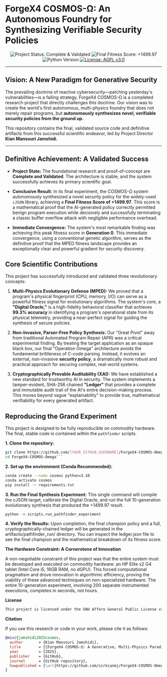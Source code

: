 # ForgeX4 COSMOS-Ω: An Autonomous Foundry for Synthesizing Verifiable Security Policies

<p align="center">
  <img src="https://img.shields.io/badge/Project%20Status-Complete%20%26%20Validated-brightgreen.svg" alt="Project Status: Complete & Validated">
  <img src="https://img.shields.io/badge/Final%20Fitness%20Score-%2B1499.97-blue.svg" alt="Final Fitness Score: +1499.97">
  <img src="https://img.shields.io/badge/Python-3.10+-blue.svg" alt="Python Version">
  <a href="https://www.gnu.org/licenses/agpl-3.0">
    <img src="https://img.shields.io/badge/License-AGPL%20v3.0-blue.svg" alt="License: AGPL v3.0">
  </a>
</p>

---

## Vision: A New Paradigm for Generative Security

The prevailing doctrine of reactive cybersecurity—patching yesterday's vulnerabilities—is a failing strategy. ForgeX4 COSMOS-Ω is a completed research project that directly challenges this doctrine. Our vision was to create the world's first autonomous, multi-physics foundry that does not merely repair programs, but **autonomously synthesizes novel, verifiable security policies from the ground up.**

This repository contains the final, validated source code and definitive artifacts from this successful scientific endeavor, led by Project Director **Kian Mansouri Jamshidi**.

---

## Definitive Achievement: A Validated Success

*   **Project State:** The foundational research and proof-of-concept are **Complete and Validated**. The architecture is stable, and the system successfully achieves its primary scientific goal.

*   **Conclusive Result:** In its final experiment, the COSMOS-Ω system autonomously synthesized a novel security policy for the widely-used `cJSON` library, achieving a **Final Fitness Score of +1499.97**. This score is a mathematical proof that the AI-generated policy correctly permitted benign program execution while decisively and successfully terminating a classic buffer overflow attack with negligible performance overhead.

*   **Immediate Convergence:** The system's most remarkable finding was achieving this peak fitness score in **Generation 0**. This immediate convergence, using a conventional genetic algorithm, serves as the definitive proof that the MPED fitness landscape provides an exceptionally clear and powerful gradient for security discovery.

## Core Scientific Contributions

This project has successfully introduced and validated three revolutionary concepts:

1.  **Multi-Physics Evolutionary Defense (MPED):** We proved that a program's physical fingerprint (CPU, memory, I/O) can serve as a powerful fitness signal for evolutionary algorithms. The system's core, a **"Digital Oracle,"** is a high-fidelity behavioral classifier that achieves **99.3% accuracy** in identifying a program's operational state from its physical telemetry, providing a near-perfect signal for guiding the synthesis of secure policies.

2.  **Non-Invasive, Parser-Free Policy Synthesis:** Our "Great Pivot" away from traditional Automated Program Repair (APR) was a critical experimental finding. By treating the target application as an opaque black box, our final "Operation Omega" architecture avoids the fundamental brittleness of C-code parsing. Instead, it evolves an external, non-invasive **security policy**, a dramatically more robust and practical approach for securing complex, real-world systems.

3.  **Cryptographically Provable Auditability (XAI):** We have established a new standard for trustworthy AI in security. The system implements a tamper-evident, SHA-256 chained **"Ledger"** that provides a complete and immutable audit trail of the AI's entire decision-making process. This moves beyond vague "explainability" to provide true, mathematical verifiability for every generated artifact.

## Reproducing the Grand Experiment

This project is designed to be fully reproducible on commodity hardware. The final, stable code is contained within the `pathfinder` scripts.

**1. Clone the repository:**
```bash
git clone https://github.com/[YOUR_GITHUB_USERNAME]/ForgeX4-COSMOS-Omega.git
cd ForgeX4-COSMOS-Omega```
```
**2. Set up the environment (Conda Recommended):**
```bash
conda create --name cosmos python=3.10
conda activate cosmos
pip install -r requirements.txt
```
**3. Run the Final Synthesis Experiment:**
This single command will compile the cJSON target, calibrate the Digital Oracle, and run the full 10-generation evolutionary synthesis that produced the +1499.97 result.

```bash
python -m scripts.run_pathfinder_experiment
```
**4. Verify the Results:**
Upon completion, the final champion policy and a full, cryptographically-chained ledger will be generated in the artifacts/pathfinder_run/ directory. You can inspect the ledger.json file to see the final champion and the mathematical breakdown of its fitness score.

**The Hardware Constraint: A Cornerstone of Innovation**

A non-negotiable constraint of this project was that the entire system must be developed and executed on commodity hardware: an HP Elite x2 G4 tablet (Intel Core i5, 16GB RAM, no dGPU). This forced computational pragmatism and drove innovation in algorithmic efficiency, proving the viability of these advanced techniques on non-specialized hardware. The entire 10-generation experiment, involving 200 separate instrumented executions, completes in seconds, not hours.

**License**
```bash
This project is licensed under the GNU Affero General Public License v3.0 (AGPL-3.0). This is a strong "copyleft" license that ensures any derivative works also remain open source. Please see the LICENSE file for full terms.
```
**Citation**

If you use this research or code in your work, please cite it as follows:

```Bibtex
@misc{jamshidi2025cosmos,
  author       = {Kian Mansouri Jamshidi},
  title        = {{ForgeX4 COSMOS-Ω: A Generative, Multi-Physics Paradigm for Autonomous Security Policy Synthesis}},
  year         = {2025},
  publisher    = {GitHub},
  journal      = {GitHub repository},
  howpublished = {\url{https://github.com/sirkianmj/ForgeX4-COSMOS-Omega}}
}
```
